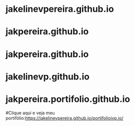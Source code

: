 ﻿# jakelinevpereira.github.io
# jakpereira.github.io
# jakpereira.github.io
# jakelinevp.github.io
# jakpereira.portifolio.github.io


#Clique aqui e veja meu portifólio:https://jakelinevpereira.github.io/portifoliojvp.io/
